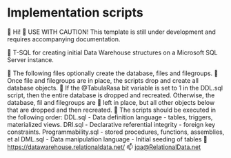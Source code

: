 # Implementation scripts

👋 Hi!
👀 USE WITH CAUTION! This template is still under development and requires accompanying documentation.

👀 T-SQL for creating initial Data Warehouse structures on a Microsoft SQL Server instance.

👀 The following files optionally create the database, files and filegroups. 
👀 Once file and filegroups are in place, the scripts drop and create all database objects.
👀 If the @TabulaRasa bit variable is set to 1 in the DDL.sql script, then the entire database is dropped and recreated. Otherwise, the database, fil and filegroups are 👀 left in place, but all other objects below that are dropped and then recreated.
👀 The scripts should be executed in the following order:
    DDL.sql - Data definition language - tables, triggers, materialized views.
    DRI.sql - Declarative referential integrity - foreign key constraints.
    Programmability.sql - stored procedures, functions, assemblies, et al
    DML.sql - Data manipulation language - Initial seeding of tables
💞️ https://datawarehouse.relationaldata.net/
📫 jqa@RelationalData.net
